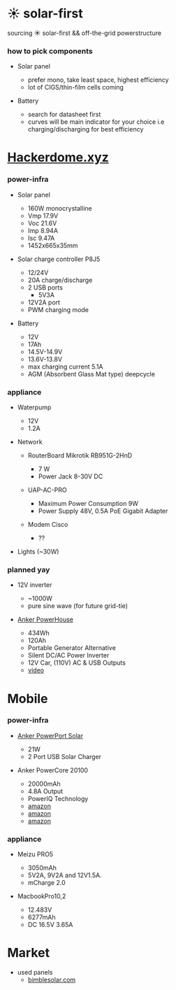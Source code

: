 # :sunny: solar-first
sourcing :sunny: solar-first && off-the-grid powerstructure

### how to pick components

* Solar panel
  * prefer mono, take least space, highest efficiency
  * lot of CIGS/thin-film cells coming

* Battery 
  * search for datasheet first
  * curves will be main indicator for your choice i.e charging/discharging for best efficiency

# [Hackerdome.xyz](http://hackerdome.xyz)

### power-infra

* Solar panel
  * 160W monocrystalline
  * Vmp 17.9V
  * Voc 21.6V
  * Imp 8.94A
  * Isc 9.47A
  * 1452x665x35mm
  
* Solar charge controller P8J5
  * 12/24V
  * 20A charge/discharge
  * 2 USB ports
    * 5V3A
  * 12V2A port
  * PWM charging mode
  
* Battery
  * 12V
  * 17Ah
  * 14.5V-14.9V
  * 13.6V-13.8V
  * max charging current 5.1A
  * AGM (Absorbent Glass Mat type) deepcycle

### appliance

* Waterpump
  * 12V
  * 1.2A

* Network
  * RouterBoard Mikrotik RB951G-2HnD
    * 7 W
    * Power Jack 8-30V DC
    
  * UAP-AC-PRO
    * Maximum Power Consumption 9W
    * Power Supply 48V, 0.5A PoE Gigabit Adapter
    
  * Modem Cisco
    * ??
  
* Lights (~30W)

### planned yay

* 12V inverter
  * ~1000W
  * pure sine wave (for future grid-tie)
  
* [Anker PowerHouse](http://www.amazon.com/Anker-PowerHouse-Generator-Alternative-Recharges/dp/B0196GQAKM/)
  * 434Wh
  * 120Ah 
  * Portable Generator Alternative
  * Silent DC/AC Power Inverter
  * 12V Car, (110V) AC & USB Outputs
  * [video](https://www.youtube.com/watch?v=4TVcaunA4G8)


# Mobile

### power-infra

* [Anker PowerPort Solar](https://www.amazon.co.uk/gp/product/B012VL20GW/ref=ox_sc_act_title_1?ie=UTF8&psc=1&smid=A2PGPJL0BBLHLX)
  * 21W 
  * 2 Port USB Solar Charger

* Anker PowerCore 20100 
  * 20000mAh 
  * 4.8A Output
  * PowerIQ Technology
  * [amazon]( https://www.amazon.co.uk/Compact-20000mAh-Portable-Anker-PowerCore-Black/dp/B00VJSGT2A/ref=aag_m_pw_dp?ie=UTF8&m=A2PGPJL0BBLHLX)
  * [amazon]( https://www.amazon.co.uk/Compact-20000mAh-Portable-Anker-PowerCore/dp/B00VJSGT2A/ref=sr_1_1?s=electronics&ie=UTF8&qid=1464277252&sr=1-1&keywords=powerbank)
  * [amazon]( https://www.amazon.co.uk/Anker-PowerCore-Ultra-Compact-VoltageBoost-Technology/dp/B00M0EWED0/ref=sr_1_7?m=A2PGPJL0BBLHLX&s=merchant-items&ie=UTF8&qid=1464285643&sr=1-7&keywords=anker+powercore)
  
### appliance
* Meizu PRO5
  * 3050mAh
  * 5V2A, 9V2A and 12V1.5A. 
  * mCharge 2.0
  
* MacbookPro10,2
  * 12.483V
  * 6277mAh
  * DC 16.5V 3.65A
  
# Market

* used panels 
  * [bimblesolar.com](http://bimblesolar.com/)
